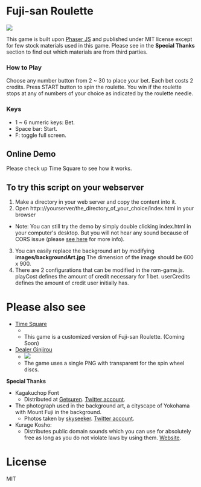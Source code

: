 # Fuji-san Roulette

![](http://befiveinfo.github.io/images/shared/fujisan-roulette/thumbnail.png)

This game is built upon [Phaser JS](https://phaser.io/) and published under MIT license except for few stock materials used in this game. Please see in the **Special Thanks** section to find out which materials are from third parties.

### How to Play
Choose any number button from 2 ~ 30 to place your bet. Each bet costs 2 credits. Press START button to spin the roulette. You win if the roulette stops at any of numbers of your choice as indicated by the roulette needle.

### Keys
- 1 ~ 6 numeric keys: Bet.
- Space bar: Start.
- F: toggle full screen.

## Online Demo

Please check up Time Square to see how it works.

## To try this script on your webserver

1. Make a directory in your web server and copy the content into it.
2. Open http:://yourserver/the_directory_of_your_choice/index.html in your browser
- Note: You can still try the demo by simply double clicking index.html in your computer's desktop. But you will not hear any sound because of CORS issue (please [see here](http://www.html5gamedevs.com/topic/6459-newbie-struggling-with-cors-issues/) for more info).
3. You can easily replace the background art by modifying **images/backgroundArt.jpg** The dimension of the image should be 600 x 900.
4. There are 2 configurations that can be modified in the rom-game.js. playCost defines the amount of credit necessary for 1 bet. userCredits defines the amount of credit user initially has.

# Please also see
- [Time Square]()
  - ![]()
  - This game is a customized version of Fuji-san Roulette. (Coming Soon)
- [Dealer Ginjirou](http://play.befive.info/dealer-ginjirou/)
  - ![](http://befiveinfo.github.io/images/shared/roulette-experiment/dealer_ginjirou_gamescreen_thumbnail.png)
  - The game uses a single PNG with transparent for the spin wheel discs.

 **Special Thanks**
 - Kagakuchop Font
   - Distributed at [Getsuren](http://www.getsuren.com/en/). [Twitter account](https://twitter.com/snowy_tgn).
 - The photograph used in the background art, a cityscape of Yokohama with Mount Fuji in the background.
   - Photos taken by [skyseeker](http://www.skyseeker.net/). [Twitter account](https://twitter.com/skyseeker).
 - Kurage Kosho:
   - Distributes public domain sounds which you can use for absolutely free as long as you do not violate laws by using them. [Website](http://www.kurage-kosho.info/).

# License
MIT
